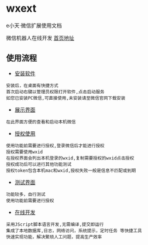 # wxext
e小天·微信扩展使用文档

微信机器人在线开发 [首页地址](https://www.wxext.cn/ 'e小天')

## 使用流程

+ [安装软件](https://www.wxext.cn/app/install.html "install")
```
安装后，在桌面有快捷方式
首次启动右键以管理员权限打开软件,点击启动服务
如您已安装PC微信,可直接使用,未安装请至微信官网下载安装
```
+ [展示界面](https://www.wxext.cn/app/demo.html "demo")
```
在此界面方便的查看和启动本机微信
```

+ [授权使用](https://www.wxext.cn/app/settings.html "settings")
```
使用功能前需要进行授权,登录微信后才能进行授权
授权需要使用wxid
在授权界面会列出本机登录的wxid,复制需要授权的wxid点击授权
授权成功后可以进行其他功能测试
授权token包含本机mac和wxid,授权失败一般是信息不匹配或到期
```

+ [测试界面](https://www.wxext.cn/app/test.html "test")
```
功能较多，自行测试
使用功能前需要进行授权
```

+ [在线开发](https://www.wxext.cn/app/run.html "test")
```
采用JScript脚本语言开发,无需编译,提交即运行
集成了本地数据库,日志，网络访问，系统提示，定时任务 等快捷工具
快速实现功能，解决繁琐人工问题，提高生产效率
```